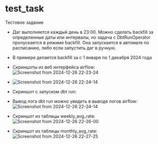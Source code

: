# test_task
Тестовое задание
* Даг выполняется каждый день в 23:00.
Можно сделать backfill за определенные даты или интервалы, но задача c DbtRunOperator пропускается в режиме backfill.
Она запускается в автомате по расписанию, либо если запустить даг в ручную.
* В примере делается backfill за с 1 января по 1 декабря 2024 года

* Скриншоты из веб интерфейса airflow:
![Screenshot from 2024-12-26 22-23-24](https://github.com/user-attachments/assets/eb11b9e3-e235-49a7-95ef-a83539c7c341)

* ![Screenshot from 2024-12-26 22-24-14](https://github.com/user-attachments/assets/babfc518-72b2-4a37-ae34-f12cfa2c26b3)

* Скриншот с запуском dbt run:
* Вывод лога dbt run можно увидеть в выводе логов airflow:
![Screenshot from 2024-12-26 22-24-14](https://github.com/user-attachments/assets/9bb4bc5d-d692-4a36-9557-04e2015598f2)

* Скриншот из таблицы weekly_avg_rate:
![Screenshot from 2024-12-26 22-26-00](https://github.com/user-attachments/assets/e25d5a41-b8c5-44fc-a788-1335d4b6f754)


* Скриншот из таблицы monthly_avg_rate:
![Screenshot from 2024-12-26 22-27-25](https://github.com/user-attachments/assets/95210603-f62f-430b-8419-4a122fa8fd98)
